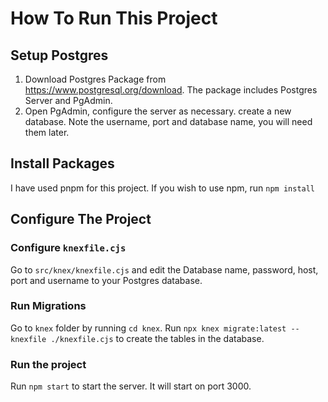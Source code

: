 # How To Run This Project

## Setup Postgres
1. Download Postgres Package from https://www.postgresql.org/download. The package includes Postgres Server and PgAdmin.
2. Open PgAdmin, configure the server as necessary. create a new database. Note the username, port and database name, you will need them later.

## Install Packages
I have used pnpm for this project. If you wish to use npm, run 
`npm install`

## Configure The Project

### Configure `knexfile.cjs`
Go to `src/knex/knexfile.cjs` and edit the Database name, password, host, port and username to your Postgres database.

### Run Migrations
Go to `knex` folder by running `cd knex`. Run `npx knex migrate:latest --knexfile ./knexfile.cjs` to create the tables in the database.

### Run the project
Run `npm start` to start the server. It will start on port 3000.
